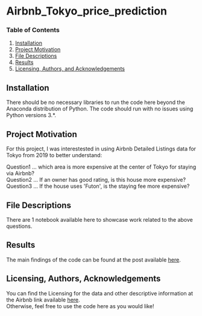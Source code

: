 # Airbnb_Tokyo_price_prediction

### Table of Contents

1. [Installation](#installation)
2. [Project Motivation](#motivation)
3. [File Descriptions](#files)
4. [Results](#results)
5. [Licensing, Authors, and Acknowledgements](#licensing)

## Installation <a name="installation"></a>

There should be no necessary libraries to run the code here beyond the Anaconda distribution of Python.  The code should run with no issues using Python versions 3.*.

## Project Motivation<a name="motivation"></a>

For this project, I was interestested in using Airbnb Detailed Listings data for Tokyo from 2019 to better understand:

Question1 ... which area is more expensive at the center of Tokyo for staying via Airbnb?  
Question2 ... If an owner has good rating, is this house more expensive?  
Question3 ... If the house uses 'Futon', is the staying fee more expensive?

## File Descriptions <a name="files"></a>

There are 1 notebook available here to showcase work related to the above questions.

## Results<a name="results"></a>

The main findings of the code can be found at the post available [here](https://medium.com/@josh_2774/how-do-you-become-a-developer-5ef1c1c68711).

## Licensing, Authors, Acknowledgements<a name="licensing"></a>

You can find the Licensing for the data and other descriptive information at the Airbnb link available [here](http://insideairbnb.com/get-the-data.html).  
Otherwise, feel free to use the code here as you would like! 
